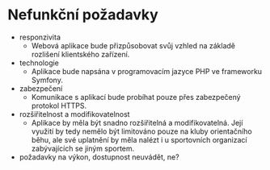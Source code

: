 # Nefunkční požadavky
- responzivita
    - Webová aplikace bude přizpůsobovat svůj vzhled na základě rozlišení klientského zařízení.
- technologie
    - Aplikace bude napsána v programovacím jazyce PHP ve frameworku Symfony.
- zabezpečení
    - Komunikace s aplikací bude probíhat pouze přes zabezpečený protokol HTTPS.
- rozšiřitelnost a modifikovatelnost
    - Aplikace by měla být snadno rozšiřitelná a modifikovatelná. Její využití by tedy nemělo být limitováno pouze na kluby orientačního běhu, ale své uplatnění by měla nalézt i u sportovních organizací zabývajících se jiným sportem.
- požadavky na výkon, dostupnost neuvádět, ne?
